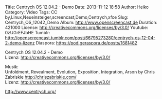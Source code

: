 Title: Centrych OS 12.04.2 - Demo
Date: 2013-11-12 18:58
Author: Heiko
Category: Video
Tags: CC by,Linux,Neueinsteiger,screencast,Demo,Centrych,xfce
Slug: Centrych_OS_12042_Demo
Album: http://www.openscreencast.de
Duration: 421000
License: http://creativecommons.org/licenses/by/3.0/
Youtube: 0zUGrEFJbHE
Tumblr: http://openscreencast.tumblr.com/post/66795273280/centrych-os-12-04-2-demo-lizenz
Diaspora: https://pod.geraspora.de/posts/1681482

Centrych OS 12.04.2 - Demo  
Lizenz: <http://creativecommons.org/licenses/by/3.0/>  
  
Musik:  
Unfoldment, Revealment, Evolution, Exposition, Integration, Arson by Chris
Zabriskie <http://chriszabriskie.com/>  
Lizenz: <http://creativecommons.org/licenses/by/3.0/>  
  
<http://www.centrych.org/>

